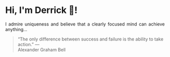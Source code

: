 # Hi, I'm Derrick 👋!
<p align="justify">I admire uniqueness and believe that a clearly focused mind can achieve anything...</p> 
<!-- #quote-start -->
<blockquote>&ldquo;The only difference between success and failure is the ability to take action.&rdquo; &mdash; <footer>Alexander Graham Bell</footer></blockquote>
<!-- #quote-end -->
